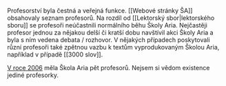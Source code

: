 Profesorství byla čestná a veřejná funkce. [[Webové stránky ŠA]] obsahovaly seznam profesorů. Na rozdíl od [[Lektorský sbor|lektorského sboru]] se profesoři neúčastnili normálního běhu Školy Aria. Nejčastěji profesor jednou za nějakou delší či kratší dobu navštívil akci Školy Aria a byla s ním vedena debata / rozhovor. V nějakých případech poskytovali různí profesoři také zpětnou vazbu k textům vyprodukovaným Školou Aria, například v případě [[3000 slov]].

[V roce 2006](https://web.archive.org/web/20060414065603/http://ario.info:80/) měla Škola Aria pět profesorů. Nejsem si vědom existence jediné profesorky.